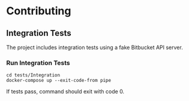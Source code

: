 # Contributing

## Integration Tests

The project includes integration tests using a fake Bitbucket API server.

### Run Integration Tests

```
cd tests/Integration
docker-compose up --exit-code-from pipe
```

If tests pass, command should exit with code 0.
